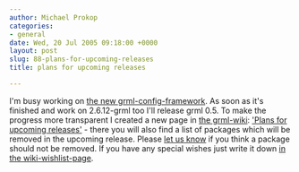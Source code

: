 ```yaml
---
author: Michael Prokop
categories:
- general
date: Wed, 20 Jul 2005 09:18:00 +0000
layout: post
slug: 88-plans-for-upcoming-releases
title: plans for upcoming releases

---
```

I'm busy working on [the new grml\-config\-framework](http://grml.org/config/). As soon as it's finished and work on 2\.6\.12\-grml too I'll release grml 0\.5\. To make the progress more transparent I created a new page in [the grml\-wiki](http://wiki.grml.org/): ['Plans for upcoming releases'](http://wiki.grml.org/doku.php?id=upcoming) \- there you will also find a list of packages which will be removed in the upcoming release. 
Please [let us know](http://grml.org/contact/ "http://grml.org/contact/") if you think a package should not be removed. If you have any special wishes just write it down [in the wiki\-wishlist\-page](http://wiki.grml.org/doku.php?id=wishlist).